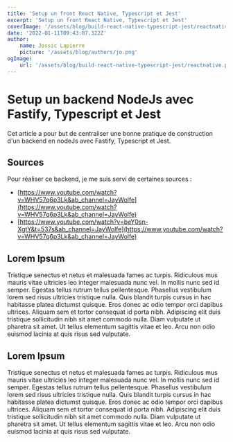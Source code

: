 ```yaml
---
title: 'Setup un front React Native, Typescript et Jest'
excerpt: 'Setup un front React Native, Typescript et Jest'
coverImage: '/assets/blog/build-react-native-typescript-jest/reactnative.png'
date: '2022-01-11T09:43:07.322Z'
author:
    name: Jossic Lapierre
    picture: '/assets/blog/authors/jo.png'
ogImage:
    url: '/assets/blog/build-react-native-typescript-jest/reactnative.png'
---
```


# Setup un backend NodeJs avec Fastify, Typescript et Jest

Cet article a pour but de centraliser une bonne pratique de construction d'un backend en nodeJs avec Fastify, Typescript et Jest.

## Sources

Pour réaliser ce backend, je me suis servi de certaines sources :

-   [https://www.youtube.com/watch?v=WHV57q6p3Lk&ab_channel=JayWolfe](https://www.youtube.com/watch?v=WHV57q6p3Lk&ab_channel=JayWolfe)
-   [https://www.youtube.com/watch?v=beY0sn-XgtY&t=537s&ab_channel=JayWolfe](https://www.youtube.com/watch?v=WHV57q6p3Lk&ab_channel=JayWolfe)

## Lorem Ipsum

Tristique senectus et netus et malesuada fames ac turpis. Ridiculous mus mauris vitae ultricies leo integer malesuada nunc vel. In mollis nunc sed id semper. Egestas tellus rutrum tellus pellentesque. Phasellus vestibulum lorem sed risus ultricies tristique nulla. Quis blandit turpis cursus in hac habitasse platea dictumst quisque. Eros donec ac odio tempor orci dapibus ultrices. Aliquam sem et tortor consequat id porta nibh. Adipiscing elit duis tristique sollicitudin nibh sit amet commodo nulla. Diam vulputate ut pharetra sit amet. Ut tellus elementum sagittis vitae et leo. Arcu non odio euismod lacinia at quis risus sed vulputate.

## Lorem Ipsum

Tristique senectus et netus et malesuada fames ac turpis. Ridiculous mus mauris vitae ultricies leo integer malesuada nunc vel. In mollis nunc sed id semper. Egestas tellus rutrum tellus pellentesque. Phasellus vestibulum lorem sed risus ultricies tristique nulla. Quis blandit turpis cursus in hac habitasse platea dictumst quisque. Eros donec ac odio tempor orci dapibus ultrices. Aliquam sem et tortor consequat id porta nibh. Adipiscing elit duis tristique sollicitudin nibh sit amet commodo nulla. Diam vulputate ut pharetra sit amet. Ut tellus elementum sagittis vitae et leo. Arcu non odio euismod lacinia at quis risus sed vulputate.
